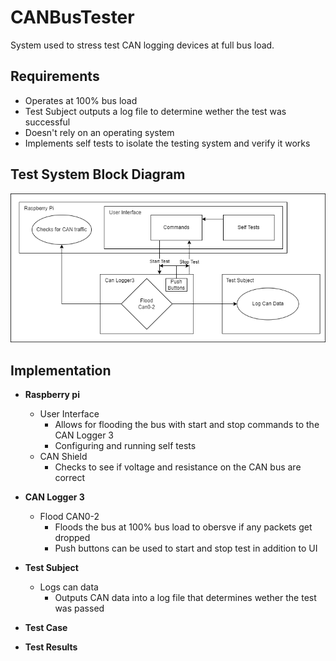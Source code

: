 # CANBusTester
System used to stress test CAN logging devices at full bus load.

## Requirements
- Operates at 100% bus load
- Test Subject outputs a log file to determine wether the test was successful
- Doesn't rely on an operating system
- Implements self tests to isolate the testing system and verify it works

## Test System Block Diagram
![alt text](CANBusTester.drawio.png)

## Implementation
* **Raspberry pi**
  - User Interface
    * Allows for flooding the bus with start and stop commands to the CAN Logger 3
    * Configuring and running self tests
  - CAN Shield
    * Checks to see if voltage and resistance on the CAN bus are correct
* **CAN Logger 3**
  - Flood CAN0-2
    * Floods the bus at 100% bus load to obersve if any packets get dropped
    * Push buttons can be used to start and stop test in addition to UI
* **Test Subject**
  - Logs can data
    * Outputs CAN data into a log file that determines wether the test was passed
* **Test Case**

* **Test Results**
